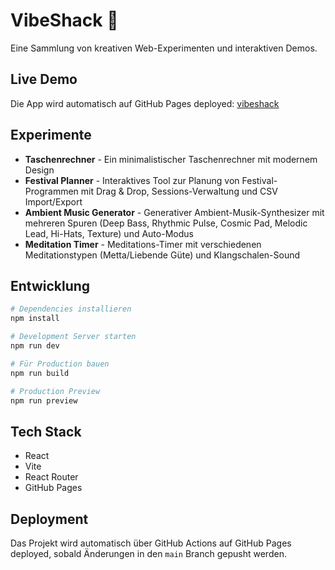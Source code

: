 # VibeShack 🎨

Eine Sammlung von kreativen Web-Experimenten und interaktiven Demos.

## Live Demo

Die App wird automatisch auf GitHub Pages deployed: [vibeshack](https://sheepherder.github.io/vibeshack/)

## Experimente

- **Taschenrechner** - Ein minimalistischer Taschenrechner mit modernem Design
- **Festival Planner** - Interaktives Tool zur Planung von Festival-Programmen mit Drag & Drop, Sessions-Verwaltung und CSV Import/Export
- **Ambient Music Generator** - Generativer Ambient-Musik-Synthesizer mit mehreren Spuren (Deep Bass, Rhythmic Pulse, Cosmic Pad, Melodic Lead, Hi-Hats, Texture) und Auto-Modus
- **Meditation Timer** - Meditations-Timer mit verschiedenen Meditationstypen (Metta/Liebende Güte) und Klangschalen-Sound

## Entwicklung

```bash
# Dependencies installieren
npm install

# Development Server starten
npm run dev

# Für Production bauen
npm run build

# Production Preview
npm run preview
```

## Tech Stack

- React
- Vite
- React Router
- GitHub Pages

## Deployment

Das Projekt wird automatisch über GitHub Actions auf GitHub Pages deployed, sobald Änderungen in den `main` Branch gepusht werden.